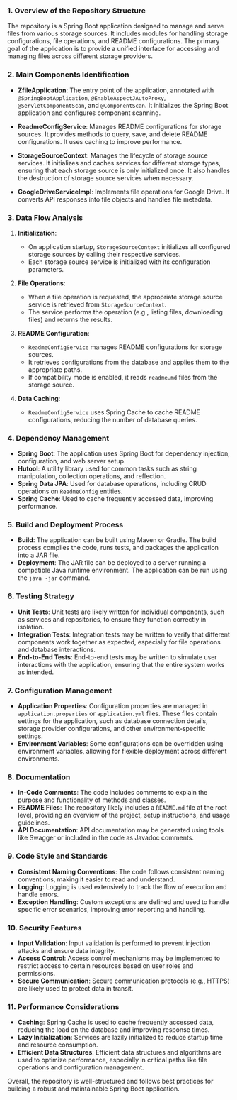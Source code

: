 ### 1. Overview of the Repository Structure

The repository is a Spring Boot application designed to manage and serve files from various storage sources. It includes modules for handling storage configurations, file operations, and README configurations. The primary goal of the application is to provide a unified interface for accessing and managing files across different storage providers.

### 2. Main Components Identification

- **ZfileApplication**: The entry point of the application, annotated with `@SpringBootApplication`, `@EnableAspectJAutoProxy`, `@ServletComponentScan`, and `@ComponentScan`. It initializes the Spring Boot application and configures component scanning.

- **ReadmeConfigService**: Manages README configurations for storage sources. It provides methods to query, save, and delete README configurations. It uses caching to improve performance.

- **StorageSourceContext**: Manages the lifecycle of storage source services. It initializes and caches services for different storage types, ensuring that each storage source is only initialized once. It also handles the destruction of storage source services when necessary.

- **GoogleDriveServiceImpl**: Implements file operations for Google Drive. It converts API responses into file objects and handles file metadata.

### 3. Data Flow Analysis

1. **Initialization**:
   - On application startup, `StorageSourceContext` initializes all configured storage sources by calling their respective services.
   - Each storage source service is initialized with its configuration parameters.

2. **File Operations**:
   - When a file operation is requested, the appropriate storage source service is retrieved from `StorageSourceContext`.
   - The service performs the operation (e.g., listing files, downloading files) and returns the results.

3. **README Configuration**:
   - `ReadmeConfigService` manages README configurations for storage sources.
   - It retrieves configurations from the database and applies them to the appropriate paths.
   - If compatibility mode is enabled, it reads `readme.md` files from the storage source.

4. **Data Caching**:
   - `ReadmeConfigService` uses Spring Cache to cache README configurations, reducing the number of database queries.

### 4. Dependency Management

- **Spring Boot**: The application uses Spring Boot for dependency injection, configuration, and web server setup.
- **Hutool**: A utility library used for common tasks such as string manipulation, collection operations, and reflection.
- **Spring Data JPA**: Used for database operations, including CRUD operations on `ReadmeConfig` entities.
- **Spring Cache**: Used to cache frequently accessed data, improving performance.

### 5. Build and Deployment Process

- **Build**: The application can be built using Maven or Gradle. The build process compiles the code, runs tests, and packages the application into a JAR file.
- **Deployment**: The JAR file can be deployed to a server running a compatible Java runtime environment. The application can be run using the `java -jar` command.

### 6. Testing Strategy

- **Unit Tests**: Unit tests are likely written for individual components, such as services and repositories, to ensure they function correctly in isolation.
- **Integration Tests**: Integration tests may be written to verify that different components work together as expected, especially for file operations and database interactions.
- **End-to-End Tests**: End-to-end tests may be written to simulate user interactions with the application, ensuring that the entire system works as intended.

### 7. Configuration Management

- **Application Properties**: Configuration properties are managed in `application.properties` or `application.yml` files. These files contain settings for the application, such as database connection details, storage provider configurations, and other environment-specific settings.
- **Environment Variables**: Some configurations can be overridden using environment variables, allowing for flexible deployment across different environments.

### 8. Documentation

- **In-Code Comments**: The code includes comments to explain the purpose and functionality of methods and classes.
- **README Files**: The repository likely includes a `README.md` file at the root level, providing an overview of the project, setup instructions, and usage guidelines.
- **API Documentation**: API documentation may be generated using tools like Swagger or included in the code as Javadoc comments.

### 9. Code Style and Standards

- **Consistent Naming Conventions**: The code follows consistent naming conventions, making it easier to read and understand.
- **Logging**: Logging is used extensively to track the flow of execution and handle errors.
- **Exception Handling**: Custom exceptions are defined and used to handle specific error scenarios, improving error reporting and handling.

### 10. Security Features

- **Input Validation**: Input validation is performed to prevent injection attacks and ensure data integrity.
- **Access Control**: Access control mechanisms may be implemented to restrict access to certain resources based on user roles and permissions.
- **Secure Communication**: Secure communication protocols (e.g., HTTPS) are likely used to protect data in transit.

### 11. Performance Considerations

- **Caching**: Spring Cache is used to cache frequently accessed data, reducing the load on the database and improving response times.
- **Lazy Initialization**: Services are lazily initialized to reduce startup time and resource consumption.
- **Efficient Data Structures**: Efficient data structures and algorithms are used to optimize performance, especially in critical paths like file operations and configuration management.

Overall, the repository is well-structured and follows best practices for building a robust and maintainable Spring Boot application.